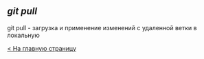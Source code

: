 ## ***git pull***

git pull - загрузка и применение изменений с удаленной ветки в локальную

[< На главную страницу](readme.md)